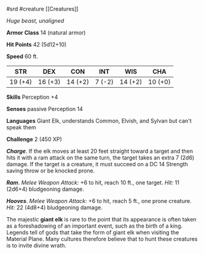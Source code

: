  #srd #creature [[Creatures]]

*Huge beast, unaligned*

**Armor Class** 14 (natural armor)

**Hit Points** 42 (5d12+10)

**Speed** 60 ft.

| STR     | DEX     | CON     | INT    | WIS     | CHA     |
|---------|---------|---------|--------|---------|---------|
| 19 (+4) | 16 (+3) | 14 (+2) | 7 (-2) | 14 (+2) | 10 (+0) |

**Skills** Perception +4

**Senses** passive Perception 14

**Languages** Giant Elk, understands Common, Elvish, and Sylvan but can't speak them

**Challenge** 2 (450 XP)

***Charge***. If the elk moves at least 20 feet straight toward a target and then hits it with a ram attack on the same turn, the target takes an extra 7 (2d6) damage. If the target is a creature, it must succeed on a DC 14 Strength saving throw or be knocked prone.


***Ram***. *Melee Weapon Attack:* +6 to hit, reach 10 ft., one target. *Hit:* 11 (2d6+4) bludgeoning damage.

***Hooves***. *Melee Weapon Attack:* +6 to hit, reach 5 ft., one prone creature. *Hit:* 22 (4d8+4) bludgeoning damage.

The majestic **giant elk** is rare to the point that its appearance is often taken as a foreshadowing of an important event, such as the birth of a king. Legends tell of gods that take the form of giant elk when visiting the Material Plane. Many cultures therefore believe that to hunt these creatures is to invite divine wrath.
